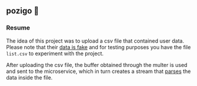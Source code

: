 ## pozigo 🍞

### Resume

The idea of this project was to upload a csv file that contained user data. Please note that their [data is fake](https://fakerapi.it/en/fake-data-download) and for testing purposes you have the file `list.csv` to experiment with the project.

After uploading the csv file, the buffer obtained through the multer is used and sent to the microservice, which in turn creates a stream that [parses](https://github.com/adaltas/node-csv-parse) the data inside the file.